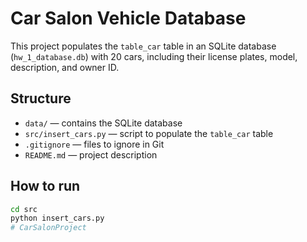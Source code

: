 # Car Salon Vehicle Database

This project populates the `table_car` table in an SQLite database (`hw_1_database.db`) 
with 20 cars, including their license plates, model, description, and owner ID.

## Structure

- `data/` — contains the SQLite database
- `src/insert_cars.py` — script to populate the `table_car` table
- `.gitignore` — files to ignore in Git
- `README.md` — project description

## How to run

```bash
cd src
python insert_cars.py
# CarSalonProject
